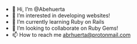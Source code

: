 - 👋 Hi, I’m @Abehuerta
- 👀 I’m interested in developing websites!
- 🌱 I’m currently learning Ruby on Rails
- 💞️ I’m looking to collaborate on Ruby Gems!
- 📫 How to reach me abrhuerta@protonmail.com

<!---
Abehuerta/Abehuerta is a ✨ special ✨ repository because its `README.md` (this file) appears on your GitHub profile.
You can click the Preview link to take a look at your changes.
--->
